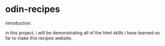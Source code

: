 # odin-recipes
introduction:

in this project, i will be demonstrating all of the html skills i have learned so far to make this recipes website.
